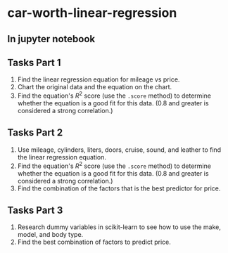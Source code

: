 # car-worth-linear-regression

## In jupyter notebook

## Tasks Part 1
1. Find the linear regression equation for mileage vs price.
2. Chart the original data and the equation on the chart.
3. Find the equation's $R^2$ score (use the `.score` method) to determine whether the equation is a good fit for this data. (0.8 and greater is considered a strong correlation.)

## Tasks Part 2
1. Use mileage, cylinders, liters, doors, cruise, sound, and leather to find the linear regression equation.
2. Find the equation's $R^2$ score (use the `.score` method) to determine whether the
equation is a good fit for this data. (0.8 and greater is considered a strong correlation.)
3. Find the combination of the factors that is the best predictor for price.

## Tasks Part 3
1. Research dummy variables in scikit-learn to see how to use the make, model, and body type.
2. Find the best combination of factors to predict price.
